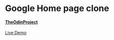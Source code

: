 # Google Home page clone
#### [TheOdinProject](https://www.theodinproject.com/)

[Live Demo](https://karthiktechhub.github.io/google-homepage/)